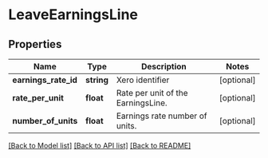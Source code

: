 # LeaveEarningsLine

## Properties
Name | Type | Description | Notes
------------ | ------------- | ------------- | -------------
**earnings_rate_id** | **string** | Xero identifier | [optional] 
**rate_per_unit** | **float** | Rate per unit of the EarningsLine. | [optional] 
**number_of_units** | **float** | Earnings rate number of units. | [optional] 

[[Back to Model list]](../README.md#documentation-for-models) [[Back to API list]](../README.md#documentation-for-api-endpoints) [[Back to README]](../README.md)


